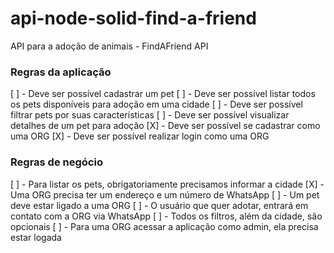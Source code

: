 # api-node-solid-find-a-friend
API para a adoção de animais - FindAFriend API

### Regras da aplicação

[ ] - Deve ser possível cadastrar um pet
[ ] - Deve ser possível listar todos os pets disponíveis para adoção em uma cidade
[ ] - Deve ser possível filtrar pets por suas características
[ ] - Deve ser possível visualizar detalhes de um pet para adoção
[X] - Deve ser possível se cadastrar como uma ORG
[X] - Deve ser possível realizar login como uma ORG

### Regras de negócio

[ ] - Para listar os pets, obrigatoriamente precisamos informar a cidade
[X] - Uma ORG precisa ter um endereço e um número de WhatsApp
[ ] - Um pet deve estar ligado a uma ORG
[ ] - O usuário que quer adotar, entrará em contato com a ORG via WhatsApp
[ ] - Todos os filtros, além da cidade, são opcionais
[ ] - Para uma ORG acessar a aplicação como admin, ela precisa estar logada
